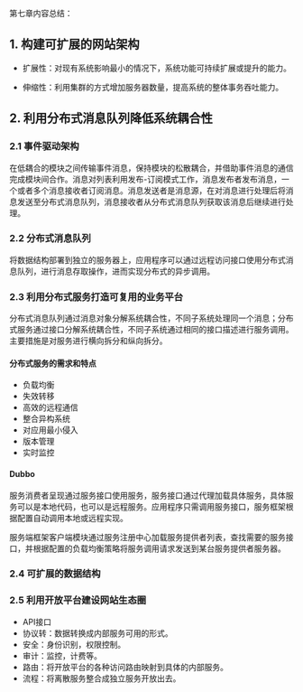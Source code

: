 第七章内容总结：

## 1. 构建可扩展的网站架构

- 扩展性：对现有系统影响最小的情况下，系统功能可持续扩展或提升的能力。

- 伸缩性：利用集群的方式增加服务器数量，提高系统的整体事务吞吐能力。

## 2. 利用分布式消息队列降低系统耦合性

### 2.1 事件驱动架构

在低耦合的模块之间传输事件消息，保持模块的松散耦合，并借助事件消息的通信完成模块间合作。消息对列表利用发布-订阅模式工作，消息发布者发布消息，一个或者多个消息接收者订阅消息。消息发送者是消息源，在对消息进行处理后将消息发送至分布式消息队列，消息接收者从分布式消息队列获取该消息后继续进行处理。

### 2.2 分布式消息队列

将数据结构部署到独立的服务器上，应用程序可以通过远程访问接口使用分布式消息队列，进行消息存取操作，进而实现分布式的异步调用。

### 2.3 利用分布式服务打造可复用的业务平台

分布式消息队列通过消息对象分解系统耦合性，不同子系统处理同一个消息；分布式服务通过接口分解系统耦合性，不同子系统通过相同的接口描述进行服务调用。主要措施是对服务进行横向拆分和纵向拆分。

#### 分布式服务的需求和特点

- 负载均衡
- 失效转移
- 高效的远程通信
- 整合异构系统
- 对应用最小侵入
- 版本管理
- 实时监控

#### Dubbo

服务消费者呈现通过服务接口使用服务，服务接口通过代理加载具体服务，具体服务可以是本地代码，也可以是远程服务。应用程序只需调用服务接口，服务框架根据配置自动调用本地或远程实现。

服务端框架客户端模块通过服务注册中心加载服务提供者列表，查找需要的服务接口，并根据配置的负载均衡策略将服务调用请求发送到某台服务提供者服务器。

### 2.4 可扩展的数据结构

### 2.5 利用开放平台建设网站生态圈

- API接口
- 协议转：数据转换成内部服务可用的形式。
- 安全：身份识别，权限控制。
- 审计：监控，计费等。
- 路由：将开放平台的各种访问路由映射到具体的内部服务。
- 流程：将离散服务整合成独立服务开放出去。








